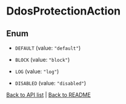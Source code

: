 # DdosProtectionAction

## Enum


* `DEFAULT` (value: `"default"`)

* `BLOCK` (value: `"block"`)

* `LOG` (value: `"log"`)

* `DISABLED` (value: `"disabled"`)


[Back to API list](../README.md#documentation-for-api-endpoints) | [Back to README](../README.md)
